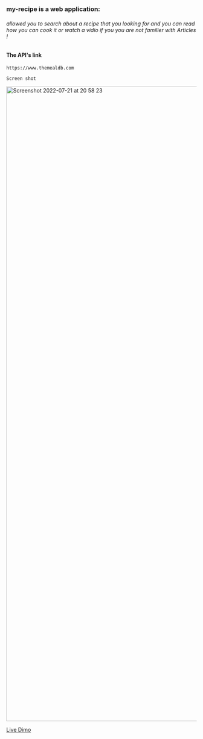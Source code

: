 ### my-recipe is a web application:
###### allowed you to search about a recipe that you looking for and you can read how you can cook it or watch a vidio if you you are not familier with Articles !

#### The API's link

```
https://www.themealdb.com
```

`Screen shot`

<img width="1679" alt="Screenshot 2022-07-21 at 20 58 23" src="https://user-images.githubusercontent.com/84162824/180294884-8a4961a3-704b-4e11-899d-d53b190b6be8.png">

[Live Dimo]()
